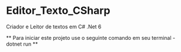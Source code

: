 # Editor_Texto_CSharp
Criador e Leitor de textos em C# .Net 6

** Para iniciar este projeto use o seguinte comando em seu terminal - dotnet run **
